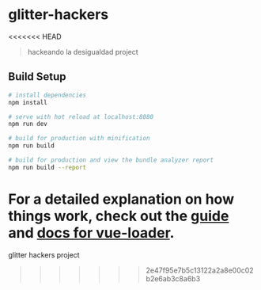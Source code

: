 # glitter-hackers
<<<<<<< HEAD

> hackeando la desigualdad project

## Build Setup

``` bash
# install dependencies
npm install

# serve with hot reload at localhost:8080
npm run dev

# build for production with minification
npm run build

# build for production and view the bundle analyzer report
npm run build --report
```

For a detailed explanation on how things work, check out the [guide](http://vuejs-templates.github.io/webpack/) and [docs for vue-loader](http://vuejs.github.io/vue-loader).
=======
glitter hackers project
>>>>>>> 2e47f95e7b5c13122a2a8e00c02b2e6ab3c8a6b3
